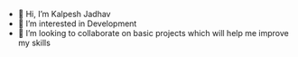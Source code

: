 - 👋 Hi, I’m Kalpesh Jadhav
- 👀 I’m interested in Development
- 💞️ I’m looking to collaborate on basic projects which will help me improve my skills

<!---
kalpeshkj646/kalpeshkj646 is a ✨ special ✨ repository because its `README.md` (this file) appears on your GitHub profile.
You can click the Preview link to take a look at your changes.
--->

